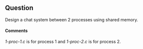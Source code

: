 ## Question
Design a chat system between 2 processes using shared memory.

#### Comments
*1-proc-1.c* is for process 1 and *1-proc-2.c* is for process 2.